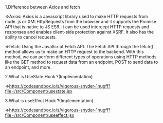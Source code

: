 1.Difference between Axios and fetch

=>Axios:
Axios is a Javascript library used to make HTTP requests from node. js or XMLHttpRequests from the browser and it supports the Promise API that is native to JS ES6. It can be used intercept HTTP requests and responses and enables client-side protection against XSRF. It also has the ability to cancel requests.

=>fetch:
Using the JavaScript Fetch API. The Fetch API through the fetch() method allows us to make an HTTP request to the backend. With this method, we can perform different types of operations using HTTP methods like the GET method to request data from an endpoint, POST to send data to an endpoint, and more.

2.What is UseState Hook ?(Implementation)

=>https://codesandbox.io/s/vigorous-snyder-1nugff?file=/src/Component/usestate.jsx

3.What is useEffect Hook ?(Implementation)

=>https://codesandbox.io/s/vigorous-snyder-1nugff?file=/src/Component/useeffect.jsx